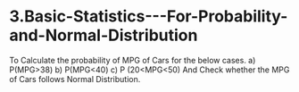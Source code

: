 # 3.Basic-Statistics---For-Probability-and-Normal-Distribution
To Calculate the probability of MPG of Cars for the below cases.  a) P(MPG>38) b) P(MPG&lt;40) c) P (20&lt;MPG&lt;50) And Check whether the MPG of Cars follows Normal Distribution.
